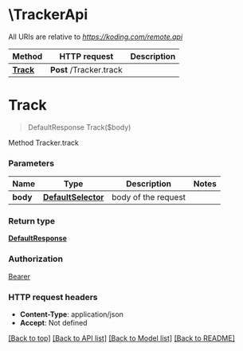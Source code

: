 # \TrackerApi

All URIs are relative to *https://koding.com/remote.api*

Method | HTTP request | Description
------------- | ------------- | -------------
[**Track**](TrackerApi.md#Track) | **Post** /Tracker.track | 


# **Track**
> DefaultResponse Track($body)



Method Tracker.track


### Parameters

Name | Type | Description  | Notes
------------- | ------------- | ------------- | -------------
 **body** | [**DefaultSelector**](DefaultSelector.md)| body of the request | 

### Return type

[**DefaultResponse**](DefaultResponse.md)

### Authorization

[Bearer](../README.md#Bearer)

### HTTP request headers

 - **Content-Type**: application/json
 - **Accept**: Not defined

[[Back to top]](#) [[Back to API list]](../README.md#documentation-for-api-endpoints) [[Back to Model list]](../README.md#documentation-for-models) [[Back to README]](../README.md)

